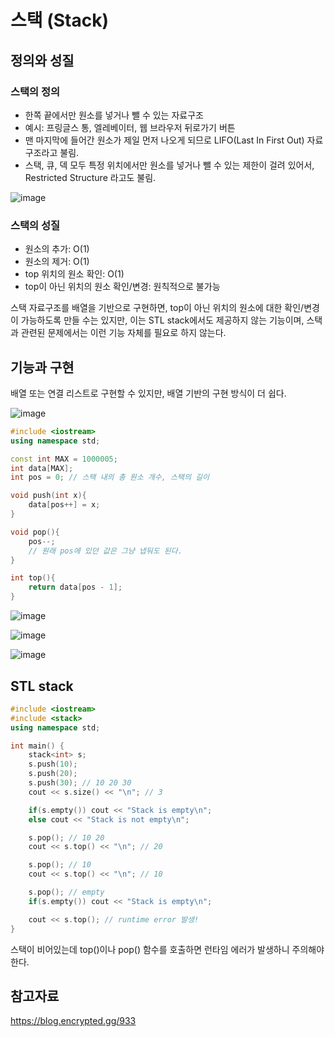 # 스택 (Stack)

## 정의와 성질

### 스택의 정의 

- 한쪽 끝에서만 원소를 넣거나 뺄 수 있는 자료구조
- 예시: 프링글스 통, 엘레베이터, 웹 브라우저 뒤로가기 버튼 
- 맨 마지막에 들어간 원소가 제일 먼저 나오게 되므로 LIFO(Last In First Out) 자료구조라고 불림.
- 스택, 큐, 덱 모두 특정 위치에서만 원소를 넣거나 뺄 수 있는 제한이 걸려 있어서, Restricted Structure 라고도 불림.

![image](https://github.com/leeeha/CS-Study/assets/68090939/c8d11ff9-2425-4182-a59e-6e0bf727d72c)

### 스택의 성질 

- 원소의 추가: O(1)
- 원소의 제거: O(1)
- top 위치의 원소 확인: O(1)
- top이 아닌 위치의 원소 확인/변경: 원칙적으로 불가능 

스택 자료구조를 배열을 기반으로 구현하면, top이 아닌 위치의 원소에 대한 확인/변경이 가능하도록 만들 수는 있지만, 이는 STL stack에서도 제공하지 않는 기능이며, 스택과 관련된 문제에서는 이런 기능 자체를 필요로 하지 않는다.

## 기능과 구현 

배열 또는 연결 리스트로 구현할 수 있지만, 배열 기반의 구현 방식이 더 쉽다.

![image](https://github.com/leeeha/CS-Study/assets/68090939/60ac863c-cf62-4a42-ab7f-51af9548bb75)

```cpp
#include <iostream>
using namespace std; 

const int MAX = 1000005; 
int data[MAX];
int pos = 0; // 스택 내의 총 원소 개수, 스택의 길이

void push(int x){
    data[pos++] = x;
}

void pop(){
    pos--;
    // 원래 pos에 있던 값은 그냥 냅둬도 된다. 
}

int top(){
    return data[pos - 1];
}
```

![image](https://github.com/leeeha/CS-Study/assets/68090939/1057d6f5-8312-4b56-8a5a-8bd9146a36b7)

![image](https://github.com/leeeha/CS-Study/assets/68090939/abfcc893-98d8-4545-ac5a-b13f6db5075a)

![image](https://github.com/leeeha/CS-Study/assets/68090939/71e019a1-27f6-474d-beb7-f08b886c4b5e)

## STL stack 

```cpp
#include <iostream>
#include <stack>
using namespace std; 

int main() {
    stack<int> s; 
    s.push(10);
    s.push(20);
    s.push(30); // 10 20 30 
    cout << s.size() << "\n"; // 3 

    if(s.empty()) cout << "Stack is empty\n";
    else cout << "Stack is not empty\n"; 

    s.pop(); // 10 20 
    cout << s.top() << "\n"; // 20 

    s.pop(); // 10
    cout << s.top() << "\n"; // 10

    s.pop(); // empty
    if(s.empty()) cout << "Stack is empty\n";

    cout << s.top(); // runtime error 발생! 
}
```

스택이 비어있는데 top()이나 pop() 함수를 호출하면 런타임 에러가 발생하니 주의해야 한다.

## 참고자료 

https://blog.encrypted.gg/933

